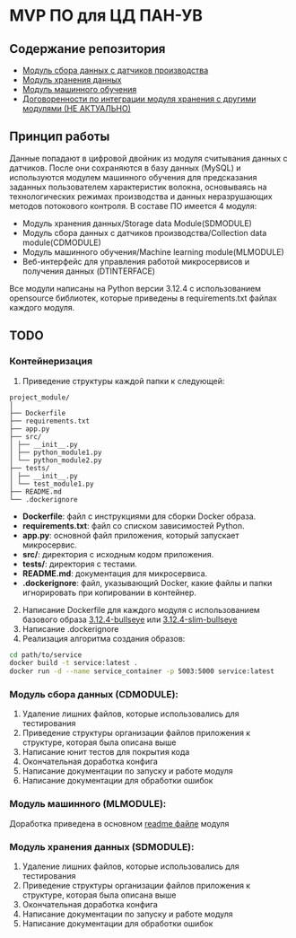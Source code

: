 # MVP ПО для ЦД ПАН-УВ
## Содержание репозитория
- [Модуль сбора данных с датчиков производства](CDMODULE/)
- [Модуль хранения данных](SDMODULE/)
- [Модуль машинного обучения](MLMODULE/)
- [Договоренности по интеграции модуля хранения с другими модулями (НЕ АКТУАЛЬНО)](storage_module_integration.md)

## Принцип работы
Данные попадают в цифровой двойник из модуля считывания данных с датчиков.
После они сохраняются в базу данных (MySQL) и используются модулем машинного обучения для предсказания заданных пользователем характеристик волокна, основываясь на технологических режимах производства и данных неразрушающих методов потокового контроля.
В составе ПО имеется 4 модуля: 
- Модуль хранения данных/Storage data Module(SDMODULE)
- Модуль сбора данных с датчиков производства/Collection data module(CDMODULE)
- Модуль машинного обучения/Machine learning module(MLMODULE)
- Веб-интерфейс для управления работой микросервисов и получения данных (DTINTERFACE)

Все модули написаны на Python версии 3.12.4 с использованием opensource библиотек, которые приведены в requirements.txt файлах каждого модуля.

## TODO
### Контейнеризация
1. Приведение структуры каждой папки к следующей:

```  
project_module/  
│  
├── Dockerfile  
├── requirements.txt  
├── app.py  
├── src/  
│ ├── __init__.py  
│ ├── python_module1.py  
│ └── python_module2.py  
├── tests/  
│ ├── __init__.py  
│ └── test_module1.py  
├── README.md  
└── .dockerignore  
``` 
- **Dockerfile**: файл с инструкциями для сборки Docker образа.  
- **requirements.txt**: файл со списком зависимостей Python.  
- **app.py**: основной файл приложения, который запускает микросервис.  
- **src/**: директория с исходным кодом приложения.  
- **tests/**: директория с тестами.  
- **README.md**: документация для микросервиса.  
- **.dockerignore**: файл, указывающий Docker, какие файлы и папки игнорировать при копировании в контейнер.  

2. Написание Dockerfile для каждого модуля с использованием базового образа [3.12.4-bullseye](https://github.com/docker-library/python/blob/0d5638323cb325f17caa71bbee67db68bd194edc/3.12/bullseye/Dockerfile) или [3.12.4-slim-bullseye](https://github.com/docker-library/python/blob/0d5638323cb325f17caa71bbee67db68bd194edc/3.12/slim-bullseye/Dockerfile)
3. Написание .dockerignore
4. Реализация алгоритма создания образов:

```bash   
cd path/to/service  
docker build -t service:latest .  
docker run -d --name service_container -p 5003:5000 service:latest  
```
### Модуль сбора данных (CDMODULE):
1. Удаление лишних файлов, которые использовались для тестирования
2. Приведение структуры организации файлов приложения к структуре, которая была описана выше
3. Написание юнит тестов для покрытия кода
4. Окончательная доработка конфига
5. Написание документации по запуску и работе модуля
6. Написание документации для обработки ошибок

### Модуль машинного (MLMODULE):

Доработка приведена в основном  [readme файле](MLMODULE/README.md) модуля

### Модуль хранения данных (SDMODULE):
1. Удаление лишних файлов, которые использовались для тестирования
2. Приведение структуры организации файлов приложения к структуре, которая была описана выше
3. Окончательная доработка конфига
4. Написание документации по запуску и работе модуля
5. Написание документации для обработки ошибок